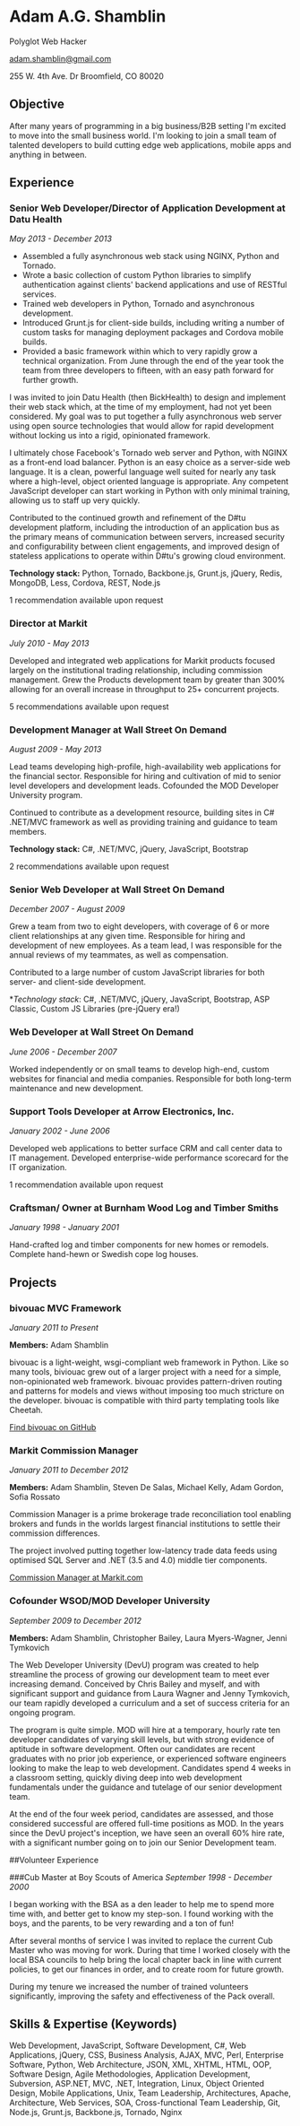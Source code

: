 # Adam A.G. Shamblin 
Polyglot Web Hacker

adam.shamblin@gmail.com

255 W. 4th Ave. Dr
Broomfield, CO
80020

## Objective

After many years of programming in a big business/B2B setting I'm excited to
move into the small business world.  I'm looking to join a small team of
talented developers to build cutting edge web applications, mobile apps and
anything in between.

## Experience

### Senior Web Developer/Director of Application Development at Datu Health
*May 2013 - December 2013*

* Assembled a fully asynchronous web stack using NGINX, Python and Tornado.
* Wrote a basic collection of custom Python libraries to simplify authentication against clients' backend applications and use of RESTful services.
* Trained web developers in Python, Tornado and asynchronous development.
* Introduced Grunt.js for client-side builds, including writing a number of custom tasks for managing deployment packages and Cordova mobile builds.
* Provided a basic framework within which to very rapidly grow a technical organization. From June through the end of the year took the team from three developers to fifteen, with an easy path forward for further growth.

I was invited to join Datu Health (then BickHealth) to design and implement
their web stack which, at the time of my employment, had not yet been
considered. My goal was to put together a fully asynchronous web server using
open source technologies that would allow for rapid development without locking
us into a rigid, opinionated framework.

I ultimately chose Facebook's Tornado web server and Python, with NGINX as a
front-end load balancer. Python is an easy choice as a server-side web language.
It is a clean, powerful language well suited for nearly any task where a
high-level, object oriented language is appropriate. Any competent JavaScript
developer can start working in Python with only minimal training, allowing us to
staff up very quickly.

Contributed to the continued growth and refinement of the D#tu development
platform, including the introduction of an application bus as the primary means
of communication between servers, increased security and configurability between
client engagements, and improved design of stateless applications to operate
within D#tu's growing cloud environment.

**Technology stack:** Python, Tornado, Backbone.js, Grunt.js, jQuery, Redis, MongoDB, Less, Cordova, REST, Node.js

1 recommendation available upon request

### Director at Markit
*July 2010 - May 2013*

Developed and integrated web applications for Markit products focused largely on
the institutional trading relationship, including commission management. Grew
the Products development team by greater than 300% allowing for an overall
increase in throughput to 25+ concurrent projects.

5 recommendations available upon request

### Development Manager at Wall Street On Demand
*August 2009 - May 2013*

Lead teams developing high-profile, high-availability web applications for the
financial sector. Responsible for hiring and cultivation of mid to senior level
developers and development leads. Cofounded the MOD Developer University
program.

Continued to contribute as a development resource, building sites in C# .NET/MVC
framework as well as providing training and guidance to team members.

**Technology stack:** C#, .NET/MVC, jQuery, JavaScript, Bootstrap

2 recommendations available upon request

### Senior Web Developer at Wall Street On Demand
*December 2007 - August 2009*

Grew a team from two to eight developers, with coverage of 6 or more client
relationships at any given time. Responsible for hiring and development of new
employees. As a team lead, I was responsible for the annual reviews of my
teammates, as well as compensation.  

Contributed to a large number of custom
JavaScript libraries for both server- and client-side development.

**Technology stack*: C#, .NET/MVC, jQuery, JavaScript, Bootstrap, ASP Classic, Custom JS Libraries (pre-jQuery era!)

### Web Developer at Wall Street On Demand
*June 2006 - December 2007*

Worked independently or on small teams to develop high-end, custom websites for financial and media companies. Responsible for both long-term maintenance and new development.

### Support Tools Developer at Arrow Electronics, Inc.
*January 2002 - June 2006*

Developed web applications to better surface CRM and call center data to IT management. Developed enterprise-wide performance scorecard for the IT organization.

1 recommendation available upon request

### Craftsman/ Owner at Burnham Wood Log and Timber Smiths
*January 1998 - January 2001*

Hand-crafted log and timber components for new homes or remodels. Complete hand-hewn or Swedish cope
log houses.

<!--BREAK-->

## Projects

### bivouac MVC Framework
*January 2011 to Present*

**Members:** Adam Shamblin

bivouac is a light-weight, wsgi-compliant web framework in Python.  Like so many
tools, biviouac grew out of a larger project with a need for a simple,
non-opinionated web framework.  bivouac provides pattern-driven routing and
patterns for models and views without imposing too much stricture on the
developer.  bivouac is compatible with third party templating tools like
Cheetah.

[Find bivouac on GitHub](https://github.com/coyote240/bivouac)

### Markit Commission Manager
*January 2011 to December 2012*

**Members:** Adam Shamblin, Steven De Salas, Michael Kelly, Adam Gordon, Sofia Rossato

Commission Manager is a prime brokerage trade reconciliation tool enabling brokers and funds in the worlds largest financial institutions to settle their commission differences.

The project involved putting together low-latency trade data feeds using optimised SQL Server and .NET (3.5 and 4.0) middle tier components.

[Commission Manager at Markit.com](http://www.markit.com/Product/Commission-Manager)

### Cofounder WSOD/MOD Developer University
*September 2009 to December 2012*

**Members:** Adam Shamblin, Christopher Bailey, Laura Myers-Wagner, Jenni Tymkovich

The Web Developer University (DevU) program was created to help streamline the
process of growing our development team to meet ever increasing demand.
Conceived by Chris Bailey and myself, and with significant support and guidance
from Laura Wagner and Jenny Tymkovich, our team rapidly developed a curriculum
and a set of success criteria for an ongoing program.

The program is quite simple. MOD will hire at a temporary, hourly rate ten
developer candidates of varying skill levels, but with strong evidence of
aptitude in software development. Often our candidates are recent graduates with
no prior job experience, or experienced software engineers looking to make the
leap to web development. Candidates spend 4 weeks in a classroom setting,
quickly diving deep into web development fundamentals under the guidance
and tutelage of our senior development team.

At the end of the four week period, candidates are assessed, and those
considered successful are offered full-time positions as MOD. In the years since
the DevU project's inception, we have seen an overall 60% hire rate, with a
significant number going on to join our Senior Development team.

<!--BREAK-->

##Volunteer Experience

###Cub Master at Boy Scouts of America
*September 1998 - December 2000*

I began working with the BSA as a den leader to help me to spend more time with, and better get to know my
step-son. I found working with the boys, and the parents, to be very rewarding and a ton of fun!

After several months of service I was invited to replace the current Cub Master who was moving for work. During that time I worked closely with the local BSA councils to help bring the local chapter back in line with current policies, to get our finances in order, and to create room for future growth.

During my tenure we increased the number of trained volunteers significantly, improving the safety and effectiveness of the Pack overall.

## Skills & Expertise (Keywords)

Web Development,
JavaScript,
Software Development,
C#,
Web Applications,
jQuery,
CSS,
Business Analysis,
AJAX,
MVC,
Perl,
Enterprise Software,
Python,
Web Architecture,
JSON,
XML,
XHTML,
HTML,
OOP,
Software Design,
Agile Methodologies,
Application Development,
Subversion,
ASP.NET,
MVC,
.NET,
Integration,
Linux,
Object Oriented Design,
Mobile Applications,
Unix,
Team Leadership,
Architectures,
Apache,
Architecture,
Web Services,
SOA,
Cross-functional Team Leadership,
Git,
Node.js,
Grunt.js,
Backbone.js,
Tornado,
Nginx

